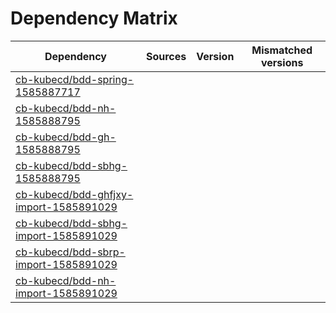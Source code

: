 # Dependency Matrix

Dependency | Sources | Version | Mismatched versions
---------- | ------- | ------- | -------------------
[cb-kubecd/bdd-spring-1585887717](https://github.com/cb-kubecd/bdd-spring-1585887717.git) |  | []() | 
[cb-kubecd/bdd-nh-1585888795](https://github.com/cb-kubecd/bdd-nh-1585888795.git) |  | []() | 
[cb-kubecd/bdd-gh-1585888795](https://github.com/cb-kubecd/bdd-gh-1585888795.git) |  | []() | 
[cb-kubecd/bdd-sbhg-1585888795](https://github.com/cb-kubecd/bdd-sbhg-1585888795.git) |  | []() | 
[cb-kubecd/bdd-ghfjxy-import-1585891029](https://github.com/cb-kubecd/bdd-ghfjxy-import-1585891029.git) |  | []() | 
[cb-kubecd/bdd-sbhg-import-1585891029](https://github.com/cb-kubecd/bdd-sbhg-import-1585891029.git) |  | []() | 
[cb-kubecd/bdd-sbrp-import-1585891029](https://github.com/cb-kubecd/bdd-sbrp-import-1585891029.git) |  | []() | 
[cb-kubecd/bdd-nh-import-1585891029](https://github.com/cb-kubecd/bdd-nh-import-1585891029.git) |  | []() | 
